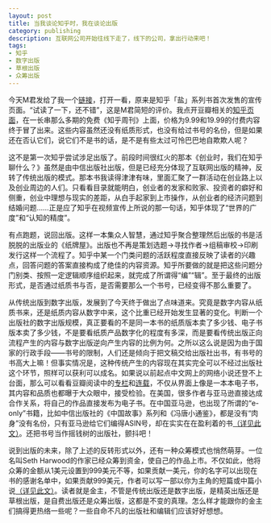 ```yaml
---
layout: post
title: 当我谈论知乎时，我在谈论出版
category: publishing
description: 互联网公司开始往线下走了，线下的公司，拿出行动来吧！
tags:
- 知乎
- 数字出版
- 草根出版
- 众筹出版
---
```


今天M君发给了我一个[链接](http://zhuanlan.zhihu.com/zhihumkt/19727202)，打开一看，原来是知乎「盐」系列书首次发售的宣传页面。“试读了一下，还不错”，这是M君简短的评价。我点开豆瓣相关的[知乎页面](https://read.douban.com/provider/63689290/?cat=article&sort=top&start=0)，在一长串那么多期的免费《知乎周刊》上面，价格为9.99和19.99的付费内容终于冒了出来。这些内容虽然还没有纸质形式，也没有给过书号的名份，但是如果还在否认它们，说它们不是书的话，是不是有些太过可怜巴巴地自欺欺人呢？

这不是第一次知乎尝试涉足出版了。前段时间很红火的那本《创业时，我们在知乎聊什么？》虽然是由中信出版社出版，但是已经充分体现了互联网出版的精神，反转了传统出版的模式。那本书我读得津津有味，里面汇聚了一群活动在创业路上以及创业周边的人们。只看看目录就能明白，创业者的发家和败家、投资者的癖好和侧重，创业中理想与现实的差距，从白手起家到上市操作，从创业者的经济问题到结婚问题……正是应了知乎在视频宣传上所说的那一句话，知乎体现了“世界的广度”和“认知的精度”。

有点跑题，说回出版。这样一本集众人智慧，通过知乎聚合整理然后出版的书是活脱脱的出版业的《纸牌屋》。出版也不再是策划选题→寻找作者→组稿审校→印刷发行这样一个流程了。知乎中某一个门类问题的活跃程度直接反映了读者的兴趣点，回答问题的答案直接构成了绝佳的内容资源。知乎所要做的就是把这些问题分门别类、按照一定逻辑顺序组织起来，就完成了所谓得“编”“辑”。至于最终的出版形式，是否通过纸质书与否，是否需要那么一个书号，已经变得不那么重要了。

从传统出版到数字出版，发展到了今天终于做出了点味道来。究竟是数字内容从纸质书来，还是纸质内容从数字中来，这个比重已经开始发生显著的变化。判断一个出版社的数字出版规模，真正要看的不是同一本书的纸质版本卖了多少钱、电子书版本卖了多少钱，不是要看纸质产品数字化的程度有多深，而是要看传统出版正向流程产生的内容与数字出版逆向产生内容的比例为何。之所以这么说是因为由于国家的行政手段——书号的限制，人们还是倾向于把文稿交给出版社出书，有书号的书高大上嘛！但事实情况是，这种传统产生的内容现在其实完全可以不经过出版社这个环节，照样可以获利可以成名。如果说以前起点中文网上的网络小说还登不上台面，那么可以看看豆瓣阅读中的[专栏](https://read.douban.com/columns/)和[连载](https://read.douban.com/serials/)，不仅从界面上像是一本本电子书，其内容和品质也都曝于大众眼中，接受检验。在美国，很多作者与亚马逊直接达成合作关系，将自己的作品直接发布为电子书。在中国亚马逊，也出现了所谓的“e-only”书籍，比如中信出版社的《中国故事》系列和《冯唐小通鉴》，都是没有“肉身”没有名份，只有亚马逊给它们编得ASIN号，却在实实在在盈利着的书[（详见此文）](http://mp.weixin.qq.com/s?__biz=MzA5NDExMjUwOA==&mid=200149711&idx=2&sn=14b660891d07eeac98889452fc789214#rd)。还把书号当作摇钱树的出版社，颤抖吧！

说到出版的未来，除了上述的反转形式以外，还有一种众筹模式也悄然萌芽。一位名叫Seth Harwood的作家已经众筹到资金，使自己的作品上市。不仅如此，他将众筹的金额从1美元设置到999美元不等，如果贡献一美元，你的名字可以出现在书的感谢名单中，如果贡献999美元，作者可以写一部以你为主角的短篇或中篇小说[（详见此文）](http://mp.weixin.qq.com/s?__biz=MzA5NDExMjUwOA==&mid=200128208&idx=2&sn=8fedf9619723c7ef2cefd7aba0f2aaf0)。读者就是金主，不管是传统出版还是数字出版，是精英出版还是草根出版，是自费出版还是众筹出版，这都是不变的真理。怎么样才能跟你的金主们搞得更热络一些呢？一些自命不凡的出版社和编辑们应该好好想想。

